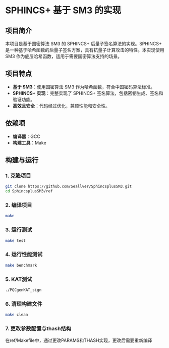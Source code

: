 # SPHINCS+ 基于 SM3 的实现

## 项目简介
本项目是基于国密算法 SM3 的 SPHINCS+ 后量子签名算法的实现。SPHINCS+ 是一种基于哈希函数的后量子签名方案，具有抗量子计算攻击的特性。本实现使用 SM3 作为底层哈希函数，适用于需要国密算法支持的场景。

## 项目特点
- **基于 SM3**：使用国密算法 SM3 作为哈希函数，符合中国密码算法标准。
- **SPHINCS+ 实现**：完整实现了 SPHINCS+ 签名算法，包括密钥生成、签名和验证功能。
- **高效且安全**：代码经过优化，兼顾性能和安全性。
## 依赖项
- **编译器**：GCC
- **构建工具**：Make

## 构建与运行

### 1. 克隆项目
```bash
git clone https://github.com/Seallver/SphincsplusSM3.git
cd SphincsplusSM3/ref
```
### 2. 编译项目
```bash
make
```
### 3. 运行测试
```bash
make test
```
### 4. 运行性能测试
```bash
make benchmark
```
### 5. KAT测试
```bash
./PQCgenKAT_sign
```
### 6. 清理构建文件
```bash
make clean
```
### 7. 更改参数配置与thash结构
在ref/Makefile中，通过更改PARAMS和THASH实现，更改后需要重新编译

